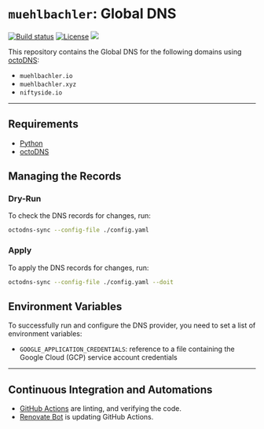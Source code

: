 # `muehlbachler`: Global DNS

[![Build status](https://img.shields.io/github/actions/workflow/status/muhlba91/muehlbachler-global-dns/pipeline.yml?style=for-the-badge)](https://github.com/muhlba91/muehlbachler-global-dns/actions/workflows/pipeline.yml)
[![License](https://img.shields.io/github/license/muhlba91/muehlbachler-global-dns?style=for-the-badge)](LICENSE.md)
[![](https://api.scorecard.dev/projects/github.com/muhlba91/muehlbachler-global-dns/badge?style=for-the-badge)](https://scorecard.dev/viewer/?uri=github.com/muhlba91/muehlbachler-global-dns)

This repository contains the Global DNS for the following domains using [octoDNS](https://github.com/octodns/octodns):

- `muehlbachler.io`
- `muehlbachler.xyz`
- `niftyside.io`

---

## Requirements

- [Python](https://python.org)
- [octoDNS](https://github.com/octodns/octodns)

## Managing the Records

### Dry-Run

To check the DNS records for changes, run:

```bash
octodns-sync --config-file ./config.yaml
```

### Apply

To apply the DNS records for changes, run:

```bash
octodns-sync --config-file ./config.yaml --doit
```

## Environment Variables

To successfully run and configure the DNS provider, you need to set a list of environment variables:

- `GOOGLE_APPLICATION_CREDENTIALS`: reference to a file containing the Google Cloud (GCP) service account credentials

---

## Continuous Integration and Automations

- [GitHub Actions](https://docs.github.com/en/actions) are linting, and verifying the code.
- [Renovate Bot](https://github.com/renovatebot/renovate) is updating GitHub Actions.
